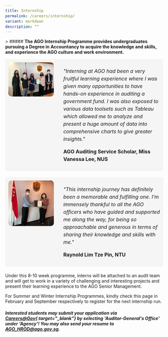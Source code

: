 ```yaml
---
title: Internship
permalink: /careers/internship/
variant: markdown
description: ""
---
```

&gt; ##### **The AGO Internship Programme provides undergraduates pursuing a Degree in Accountancy to acquire the knowledge and skills, and experience the AGO culture and work environment.**
<style>
	.testimonial {
		display: flex;
		column-gap: 30px;
		padding: 10px;
		background-color: #f5f5f5;
		margin-bottom: 20px;
	}

	.testimonial-image {
		width: 30%;
	}

	.testimonial-image img {
		width: 100%;
		border-radius: 10px;
	}

	.testimonial-content {
		flex: 1;
	}

	.testimonial-content p {
		font-size: 16px;
		line-height: 1.5;
	}
</style>
 <div class="testimonial">
		<div class="testimonial-image">
			<img src="/images/vanessa_presentation_photo.jpg" alt="Vanessa Lee" title="Vanessa Lee">
		</div>
		<div class="testimonial-content">
			<p>
				<em>"Interning at AGO had been a very fruitful learning experience where I was given many opportunities to have
					hands-on experience in auditing a government fund. I was also exposed to various data toolsets such as Tableau
					which allowed me to analyze and present a huge amount of data into comprehensive charts to give greater
					insights."</em>
			</p>
			<p>
				<strong>AGO Auditing Service Scholar, Miss Vanessa Lee, NUS</strong>
			</p>
		</div>
	</div>

<div class="testimonial">
		<div class="testimonial-image">
			<img src="/images/raynold_photo_2.jpg" alt="Raynold Lim Tze Pin" title="Raynold Lim Tze Pin">
		</div>
		<div class="testimonial-content">
			<p>
				<em>"This internship journey has definitely been a memorable and fulfilling one. I’m immensely thankful to all
					the AGO officers who have guided and supported me along the way, for being so approachable and generous in
					terms of sharing their knowledge and skills with me."</em>
			</p>
			<p><strong>Raynold Lim Tze Pin, NTU</strong></p>
		</div>	</div>
Under this 8-10 week programme, interns will be attached to an audit team and will get to work in a variety of challenging and interesting projects and present their learning experience to the AGO Senior Management.

For Summer and Winter Internship Programmes, kindly check this page in February and September respectively to register for the next internship run.

##### Interested students may submit your application via [Careers@Gov](https://www.careers.hrp.gov.sg/sap/bc/ui5_ui5/sap/ZGERCFA004/index.html){:target="_blank"} by selecting 'Auditor-General's Office' under 'Agency'! You may also send your resume to AGO_HROD@ago.gov.sg.